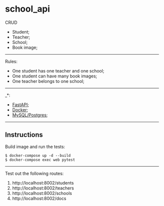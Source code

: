 # school_api


CRUD
- Student;
- Teacher;
- School;
- Book image;
---

Rules:
- One student has one teacher and one school;
- One student can have many book images;
- One teacher belongs to one school;
---

_*:
- [FastAPI](https://fastapi.tiangolo.com/);
- [Docker](https://docs.docker.com/);
- [MySQL/Postgres]();
---

## Instructions

Build image and run the tests:

```
$ docker-compose up -d --build
$ docker-compose exec web pytest
```
---

Test out the following routes:

1. http://localhost:8002/students
2. http://localhost:8002/teachers
3. http://localhost:8002/schools
4. http://localhost:8002/docs
